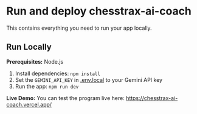 # Run and deploy chesstrax-ai-coach

This contains everything you need to run your app locally.

## Run Locally

**Prerequisites:**  Node.js


1. Install dependencies:
   `npm install`
2. Set the `GEMINI_API_KEY` in [.env.local](.env.local) to your Gemini API key
3. Run the app:
   `npm run dev`

**Live Demo:** You can test the program live here: https://chesstrax-ai-coach.vercel.app/
